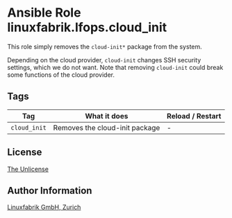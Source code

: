 # Ansible Role linuxfabrik.lfops.cloud_init

This role simply removes the `cloud-init*` package from the system.

Depending on the cloud provider, `cloud-init` changes SSH security settings, which we do not want.
Note that removing `cloud-init` could break some functions of the cloud provider.


## Tags

| Tag          | What it does                   | Reload / Restart |
| ---          | ------------                   | ---------------- |
| `cloud_init` | Removes the cloud-init package | - |


## License

[The Unlicense](https://unlicense.org/)


## Author Information

[Linuxfabrik GmbH, Zurich](https://www.linuxfabrik.ch)
